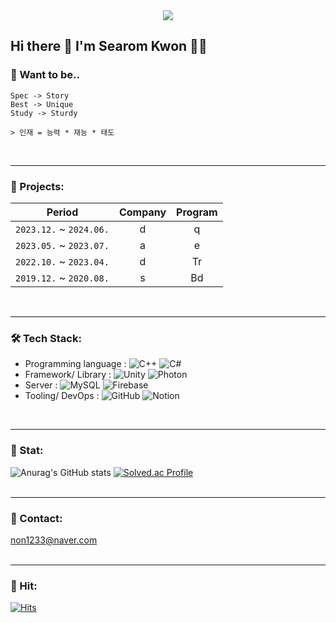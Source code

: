 <div align= "center">
    <img src="https://capsule-render.vercel.app/api?type=soft&color=0:9eecff,100:58eedd&height=150&text=Game%20Developer%20NonnaKwon&fontSize=40&textBg=false&desc=☁️New%20world,%20New%20Rom☁️&fontAlignY=45&descAlignY=75&section=header&animation=twinkling&fontColor=FFFFFF" />
</div>

## Hi there 👋 I'm Searom Kwon 👩‍💻

### 💭 Want to be.. 
```
Spec -> Story
Best -> Unique
Study -> Sturdy

> 인재 = 능력 * 재능 * 태도
```
<br>

---
### 🏢 Projects: 
| Period | Company | Program |
|-------|:--------:|:---------:|
| `2023.12.` ~ `2024.06.` | d | q  |
| `2023.05.` ~ `2023.07.` | a | e |
| `2022.10.` ~ `2023.04.` | d| Tr |
| `2019.12.` ~ `2020.08.` | s | Bd |

<br>

---
### 🛠️ Tech Stack:

- Programming language :
![C++](https://img.shields.io/badge/-C++-00599C?style=flat&logo=Java&logoColor=white)
![C#](https://img.shields.io/badge/-C%23-%23239120.svg?style=flat&logo=c-sharp&logoColor=white)
- Framework/ Library :
![Unity](https://img.shields.io/badge/-Unity-%23000000.svg?style=flat&logo=unity&logoColor=white)
![Photon](https://img.shields.io/badge/-Photon-%23000000.svg?style=flat&logo=photon&logoColor=white) 
- Server :
![MySQL](https://img.shields.io/badge/-MySQL-4479A1?logo=mysql&logoColor=white)
![Firebase](https://img.shields.io/badge/-Firebase-F05032?style=flat&logo=firebase&logoColor=white) 
- Tooling/ DevOps :
![GitHub](https://img.shields.io/badge/-GitHub-F05032?style=flat&logo=git&logoColor=white)
![Notion](https://img.shields.io/badge/-Notion-000000?style=flat&logo=Notion&logoColor=white)
<br>

---
### 🏅 Stat:

![Anurag's GitHub stats](https://github-readme-stats.vercel.app/api?username=NonnaKwon&count_private=true&show_icons=true&theme=default)
[![Solved.ac Profile](http://mazassumnida.wtf/api/v2/generate_badge?boj=non1233)](https://solved.ac/non1233/)
<br><br>

---
### 💌 Contact:
non1233@naver.com
<br><br>

---
### 🔫 Hit:       
[![Hits](https://hits.seeyoufarm.com/api/count/incr/badge.svg?url=https%3A%2F%2Fgithub.com%2FNonnaKwon&count_bg=%2379C83D&title_bg=%23555555&icon=&icon_color=%23E7E7E7&title=hits&edge_flat=false)](https://hits.seeyoufarm.com)
